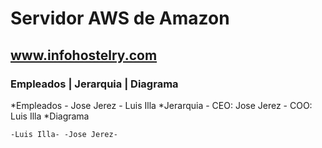 # Servidor AWS de Amazon 
## www.infohostelry.com
### Empleados | Jerarquia | Diagrama

*Empleados
	- Jose Jerez
	- Luis Illa
*Jerarquia
	- CEO: Jose Jerez
	- COO: Luis Illa
*Diagrama

	-Luis Illa- -Jose Jerez-

	


	
